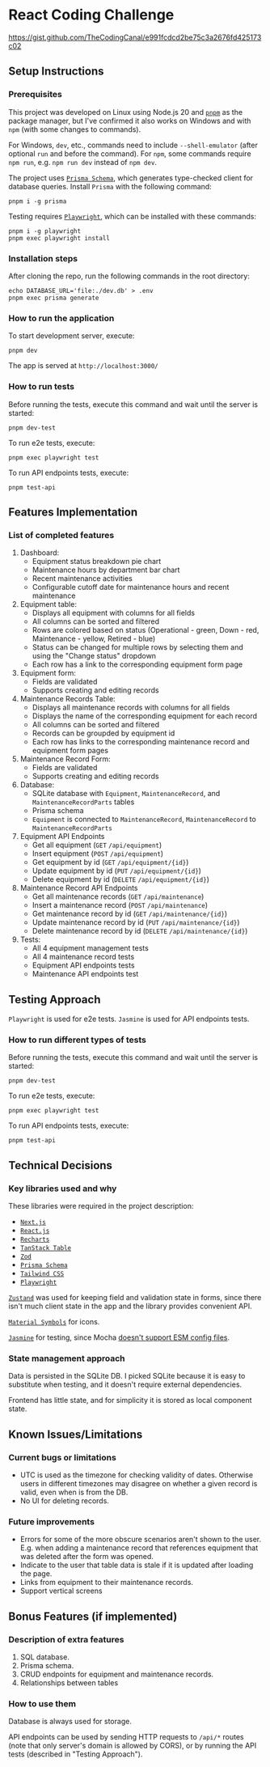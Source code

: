 # React Coding Challenge

https://gist.github.com/TheCodingCanal/e991fcdcd2be75c3a2676fd425173c02

## Setup Instructions

### Prerequisites

This project was developed on Linux using Node.js 20 and [`pnpm`](https://pnpm.io/) as the package manager,
but I've confirmed it also works on Windows and with `npm` (with some changes to commands).

For Windows, `dev`, etc., commands need to include `--shell-emulator` (after optional `run` and before the command).
For `npm`, some commands require `npm run`, e.g. `npm run dev` instead of `npm dev`.

The project uses [`Prisma Schema`](https://www.prisma.io/docs/orm/prisma-schema), which generates type-checked client for database queries. Install `Prisma` with the following command:

```shell
pnpm i -g prisma
```

Testing requires [`Playwright`](https://playwright.dev/), which can be installed with these commands:

```sell
pnpm i -g playwright
pnpm exec playwright install
```

### Installation steps

After cloning the repo, run the following commands in the root directory:

```shell
echo DATABASE_URL='file:./dev.db' > .env
pnpm exec prisma generate
```

### How to run the application

To start development server, execute:

```shell
pnpm dev
```

The app is served at `http://localhost:3000/`

### How to run tests

Before running the tests, execute this command and wait until the server is started:

```shell
pnpm dev-test
```

To run e2e tests, execute:

```shell
pnpm exec playwright test
```

To run API endpoints tests, execute:

```shell
pnpm test-api
```

## Features Implementation

### List of completed features

1. Dashboard:
    * Equipment status breakdown pie chart
    * Maintenance hours by department bar chart
    * Recent maintenance activities
    * Configurable cutoff date for maintenance hours and recent maintenance
2. Equipment table:
    * Displays all equipment with columns for all fields
    * All columns can be sorted and filtered
    * Rows are colored based on status (Operational - green, Down - red, Maintenance - yellow, Retired - blue)
    * Status can be changed for multiple rows by selecting them and using the "Change status" dropdown
    * Each row has a link to the corresponding equipment form page
3. Equipment form:
    * Fields are validated
    * Supports creating and editing records
4. Maintenance Records Table:
    * Displays all maintenance records with columns for all fields
    * Displays the name of the corresponding equipment for each record
    * All columns can be sorted and filtered
    * Records can be groupded by equipment id
    * Each row has links to the corresponding maintenance record and equipment form pages
5. Maintenance Record Form:
    * Fields are validated
    * Supports creating and editing records
6. Database:
    * SQLite database with `Equipment`, `MaintenanceRecord`, and `MaintenanceRecordParts` tables
    * Prisma schema
    * `Equipment` is connected to `MaintenanceRecord`, `MaintenanceRecord` to `MaintenanceRecordParts`
7. Equipment API Endpoints
    * Get all equipment (`GET` `/api/equipment`)
    * Insert equipment (`POST` `/api/equipment`)
    * Get equipment by id (`GET` `/api/equipment/{id}`)
    * Update equipment by id (`PUT` `/api/equipment/{id}`)
    * Delete equipment by id (`DELETE` `/api/equipment/{id}`)
8. Maintenance Record API Endpoints
    * Get all maintenance records (`GET` `/api/maintenance`)
    * Insert a maintenance record (`POST` `/api/maintenance`)
    * Get maintenance record by id (`GET` `/api/maintenance/{id}`)
    * Update maintenance record by id (`PUT` `/api/maintenance/{id}`)
    * Delete maintenance record by id (`DELETE` `/api/maintenance/{id}`)
9. Tests:
    * All 4 equipment management tests
    * All 4 maintenance record tests
    * Equipment API endpoints tests
    * Maintenance API endpoints test

## Testing Approach

`Playwright` is used for e2e tests. `Jasmine` is used for API endpoints tests.

### How to run different types of tests

Before running the tests, execute this command and wait until the server is started:

```shell
pnpm dev-test
```

To run e2e tests, execute:

```shell
pnpm exec playwright test
```

To run API endpoints tests, execute:

```shell
pnpm test-api
```

## Technical Decisions

### Key libraries used and why

These libraries were required in the project description:
* [`Next.js`](https://nextjs.org/)
* [`React.js`](https://react.dev/)
* [`Recharts`](https://recharts.org/)
* [`TanStack Table`](https://tanstack.com/table/latest)
* [`Zod`](https://zod.dev/)
* [`Prisma Schema`](https://www.prisma.io/docs/orm/prisma-schema)
* [`Tailwind CSS`](https://tailwindcss.com/)
* [`Playwright`](https://playwright.dev/)

[`Zustand`](https://zustand-demo.pmnd.rs/) was used for keeping field and validation state in forms,
since there isn't much client state in the app and the library provides convenient API.

[`Material Symbols`](https://fonts.google.com/icons) for icons.

[`Jasmine`](https://jasmine.github.io/) for testing, since Mocha [doesn't support ESM config files](https://mochajs.org/#nodejs-native-esm-support).

### State management approach

Data is persisted in the SQLite DB. I picked SQLite because it is easy to substitute when testing, and it doesn't require external dependencies.

Frontend has little state, and for simplicity it is stored as local component state.

## Known Issues/Limitations

### Current bugs or limitations

* UTC is used as the timezone for checking validity of dates. Otherwise users in different timezones may disagree on whether a given record is valid, even when is from the DB.
* No UI for deleting records.

### Future improvements

* Errors for some of the more obscure scenarios aren't shown to the user. E.g. when adding a maintenance record that references equipment that was deleted after the form was opened.
* Indicate to the user that table data is stale if it is updated after loading the page.
* Links from equipment to their maintenance records.
* Support vertical screens

## Bonus Features (if implemented)

### Description of extra features

1. SQL database.
2. Prisma schema.
3. CRUD endpoints for equipment and maintenance records.
4. Relationships between tables

### How to use them

Database is always used for storage.

API endpoints can be used by sending HTTP requests to `/api/*` routes
(note that only server's domain is allowed by CORS), or by running the
API tests (described in "Testing Approach").
